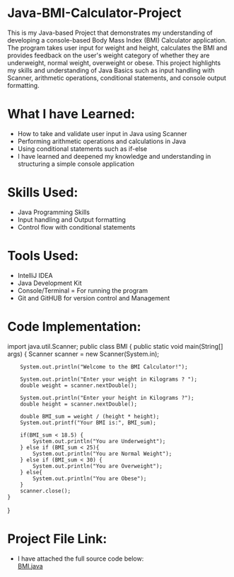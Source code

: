 # Java-BMI-Calculator-Project
This is my Java-based Project that demonstrates my understanding of developing a console-based Body Mass Index (BMI) Calculator application. The program takes user input for weight and height, calculates the BMI and provides feedback on the user's weight category of whether they are underweight, normal weight, overweight or obese. This project highlights my skills and understanding of Java Basics such as input handling with Scanner, arithmetic operations, conditional statements, and console output formatting. 

# What I have Learned: 
- How to take and validate user input in Java using Scanner
- Performing arithmetic operations and calculations in Java
- Using conditional statements such as if-else
- I have learned and deepened my knowledge and understanding in structuring a simple console application

# Skills Used:
- Java Programming Skills
- Input handling and Output formatting
- Control flow with conditional statements

# Tools Used: 
- IntelliJ IDEA
- Java Development Kit
- Console/Terminal = For running the program
- Git and GitHUB for version control and Management 

# Code Implementation: 

import java.util.Scanner;
public class BMI {
    public static void main(String[] args) {
        Scanner scanner = new Scanner(System.in);

        System.out.println("Welcome to the BMI Calculator!");

        System.out.println("Enter your weight in Kilograms ? ");
        double weight = scanner.nextDouble();

        System.out.println("Enter your height in Kilograms ?");
        double height = scanner.nextDouble();

        double BMI_sum = weight / (height * height);
        System.out.printf("Your BMI is:", BMI_sum);

        if(BMI_sum < 18.5) {
            System.out.println("You are Underweight");
        } else if (BMI_sum < 25){
            System.out.println("You are Normal Weight");
        } else if (BMI_sum < 30) {
            System.out.println("You are Overweight");
        } else{
            System.out.println("You are Obese");
        }
        scanner.close();
    }
}

# Project File Link: 
- I have attached the full source code below:  
[BMI.java](https://github.com/user-attachments/files/22369151/BMI.java)


